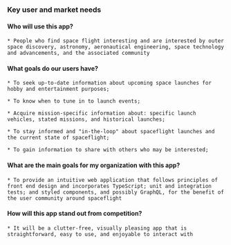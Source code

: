 ### Key user and market needs

#### Who will use this app?
    
    * People who find space flight interesting and are interested by outer space discovery, astronomy, aeronautical engineering, space technology and advancements, and the associated community
    
#### What goals do our users have?

    * To seek up-to-date information about upcoming space launches for hobby and entertainment purposes; 

    * To know when to tune in to launch events;

    * Acquire mission-specific information about: specific launch vehicles, stated missions, and historical launches;

    * To stay informed and "in-the-loop" about spaceflight launches and the current state of spaceflight;

    * To gain information to share with others who may be interested;


#### What are the main goals for my organization with this app?

    * To provide an intuitive web application that follows principles of front end design and incorporates TypeScript; unit and integration tests; and styled components, and possibly GraphQL, for the benefit of the user community around spaceflight

#### How will this app stand out from competition?

    * It will be a clutter-free, visually pleasing app that is straightforward, easy to use, and enjoyable to interact with